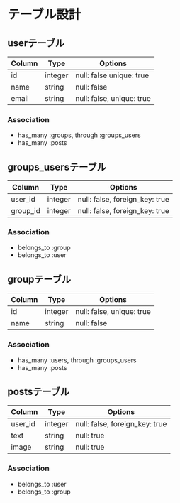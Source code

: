 # テーブル設計

## userテーブル
|Column|Type|Options|
|------|----|-------|
|id|integer|null: false unique: true|
|name|string|null: false|
|email|string|null: false, unique: true|

### Association
- has_many :groups, through :groups_users
- has_many :posts

## groups_usersテーブル

|Column|Type|Options|
|------|----|-------|
|user_id|integer|null: false, foreign_key: true|
|group_id|integer|null: false, foreign_key: true|

### Association
- belongs_to :group
- belongs_to :user

## groupテーブル
|Column|Type|Options|
|------|----|-------|
|id|integer|null: false, unique: true|
|name|string|null: false|


### Association
- has_many :users, through :groups_users
- has_many :posts

## postsテーブル
|Column|Type|Options|
|------|----|-------|
|user_id|integer|null: false, foreign_key: true|
|text|string|null: true|
|image|string|null: true|

### Association
- belongs_to :user
- belongs_to :group
